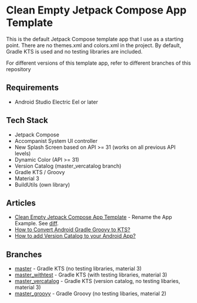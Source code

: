 # Clean Empty Jetpack Compose App Template

This is the default Jetpack Compose template app that I use as a starting point. There are no themes.xml and colors.xml in the project. By default, Gradle KTS is used and no testing libraries are included. 

For different versions of this template app, refer to different branches of this repository

## Requirements
- Android Studio Electric Eel or later

## Tech Stack
- Jetpack Compose
- Accompanist System UI controller
- New Splash Screen based on API >= 31 (works on all previous API levels)
- Dynamic Color (API >= 31)
- Version Catalog (master_vercatalog branch)
- Gradle KTS / Groovy
- Material 3
- BuildUtils (own library)

## Articles
- [Clean Empty Jetpack Compose App Template](https://vtsen.hashnode.dev/clean-empty-jetpack-compose-app-template) - Rename the App Example. See [diff](https://github.com/vinchamp77/Demo_CleanEmptyCompose/commit/4f86b00ebfa04a91e830f312cfd6c442d23e885a).
- [How to Convert Android Gradle Groovy to KTS?](https://vtsen.hashnode.dev/how-to-convert-android-gradle-groovy-to-kts)
- [How to add Version Catalog to your Android App?](https://vtsen.hashnode.dev/how-to-add-version-catalog-to-your-android-app)

## Branches
- [master](https://github.com/vinchamp77/Demo_CleanEmptyCompose) - Gradle KTS (no testing libraries, material 3)
- [master_withtest](https://github.com/vinchamp77/Demo_CleanEmptyCompose/tree/master_notest) - Gradle KTS (with testing libraries, material 3)
- [master_vercatalog](https://github.com/vinchamp77/Demo_CleanEmptyCompose/tree/master_vercatalog) - Gradle KTS (version catalog, no testing libaries, material 3) 
- [master_groovy](https://github.com/vinchamp77/Demo_CleanEmptyCompose/tree/master_groovy) - Gradle Groovy (no testing libaries, material 2)
